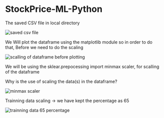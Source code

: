 # StockPrice-ML-Python

The saved CSV file in local directory

![saved csv file](https://user-images.githubusercontent.com/40432616/84531290-0265fe80-ad02-11ea-8ec8-a42e83f25711.PNG)


We Will plot the dataframe using the matplotlib module so in order to do that, Before we need to do the scaling



![scalling of dataframe before plotting](https://user-images.githubusercontent.com/40432616/84531802-c1221e80-ad02-11ea-9424-fcb068d9c034.PNG)


We will be using the sklear.prepocessing import minmax scaler, for scalling of the dataframe

Why is the use of scaling the data(s) in the dataframe?

![minmax scaler](https://user-images.githubusercontent.com/40432616/84535029-9a66e680-ad08-11ea-9759-9a7d02647e2c.PNG)


Trainning data scaling -> we have kept the percentage as 65

![trainning data 65 percentage](https://user-images.githubusercontent.com/40432616/84535741-0138cf80-ad0a-11ea-8834-c104881a924b.PNG)
